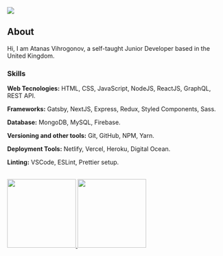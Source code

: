 <img src="https://visitor-badge.glitch.me/badge?page_id=AtanasVihrogonov"/>

## About
Hi, I am Atanas Vihrogonov, a self-taught Junior Developer based in the United Kingdom. 

### Skills
  <strong>Web Tecnologies:</strong> HTML, CSS, JavaScript, NodeJS, ReactJS, GraphQL, REST API.
  
  <strong>Frameworks:</strong> Gatsby, NextJS, Express, Redux, Styled Components, Sass.
  
  <strong>Database:</strong> MongoDB, MySQL, Firebase.
  
  <strong>Versioning and other tools:</strong> Git, GitHub, NPM, Yarn.
  
  <strong>Deployment Tools:</strong> Netlify, Vercel, Heroku, Digital Ocean.
  
  <strong>Linting:</strong> VSCode, ESLint, Prettier setup.
  
<br>

<a href="https://github.com/AtanasVihrogonov">
  <img height="160em" src="https://github-readme-stats.vercel.app/api?username=AtanasVihrogonov&show_icons=true&title_color=c1c7cb&icon_color=cfd3d6&text_color=374140&bg_color=e9ebec" />
  <img height="160em" src="https://github-readme-stats.vercel.app/api/top-langs/?username=AtanasVihrogonov&layout=compact&title_color=c1c7cb&icon_color=cfd3d6&text_color=374140&bg_color=e9ebec" />
</a>







 







